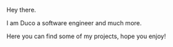 Hey there.

I am Duco a software engineer and much more.

Here you can find some of my projects, hope you enjoy!
